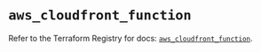 # `aws_cloudfront_function`

Refer to the Terraform Registry for docs: [`aws_cloudfront_function`](https://registry.terraform.io/providers/hashicorp/aws/4.54.0/docs/resources/cloudfront_function).
